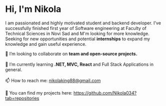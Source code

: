 # Hi, I'm Nikola

I am passionated and highly motivated student and backend developer. I've successfully finished first year of Software engineering at Faculty of Technical Sciences in Novi Sad and M'm looking for more knowledge.
Seeking for new opportunities and potential <b>internships</b> to expand my knowledge and gain useful experience.<br>

👯 I’m looking to collaborate on <b>team and open-source projects.</b><br><br>
🌱 I’m currently learning <b>.NET, MVC, React </b>and Full Stack Applications in general.<br><br>
📫 How to reach me: <a>nikolaking88@gmail.com</a><br><br>
🔭 You can find my projects here: <a>https://github.com/Nikola034?tab=repositories</a><br><br>

<!--
**Nikola034/Nikola034** is a ✨ _special_ ✨ repository because its `README.md` (this file) appears on your GitHub profile.

Here are some ideas to get you started:

- 🔭 I’m currently working on ...
- 🌱 I’m currently learning ...
- 👯 I’m looking to collaborate on ...
- 🤔 I’m looking for help with ...
- 💬 Ask me about ...
- 📫 How to reach me: ...
- 😄 Pronouns: ...
- ⚡ Fun fact: ...
-->
